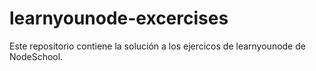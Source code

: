 # learnyounode-excercises

Este repositorio contiene la solución a los ejercicos de learnyounode de NodeSchool.
